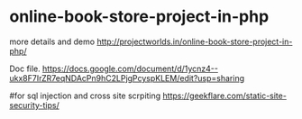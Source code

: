 # online-book-store-project-in-php

more details and demo http://projectworlds.in/online-book-store-project-in-php/


Doc file.
https://docs.google.com/document/d/1ycnz4--ukx8F7IrZR7eqNDAcPn9hC2LPjgPcyspKLEM/edit?usp=sharing

#for sql injection and cross site scrpiting 
https://geekflare.com/static-site-security-tips/

